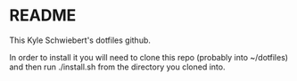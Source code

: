 # README

This Kyle Schwiebert's dotfiles github.

In order to install it you will need to clone this repo (probably into
~/dotfiles) and then run ./install.sh from the directory you cloned into.
